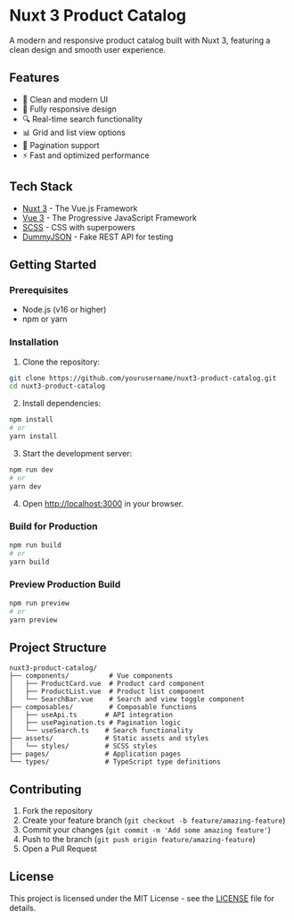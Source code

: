# Nuxt 3 Product Catalog

A modern and responsive product catalog built with Nuxt 3, featuring a clean design and smooth user experience.

## Features

- 🎨 Clean and modern UI
- 📱 Fully responsive design
- 🔍 Real-time search functionality
- 📊 Grid and list view options
- 🔄 Pagination support
- ⚡ Fast and optimized performance

## Tech Stack

- [Nuxt 3](https://nuxt.com/) - The Vue.js Framework
- [Vue 3](https://vuejs.org/) - The Progressive JavaScript Framework
- [SCSS](https://sass-lang.com/) - CSS with superpowers
- [DummyJSON](https://dummyjson.com/) - Fake REST API for testing

## Getting Started

### Prerequisites

- Node.js (v16 or higher)
- npm or yarn

### Installation

1. Clone the repository:
```bash
git clone https://github.com/yourusername/nuxt3-product-catalog.git
cd nuxt3-product-catalog
```

2. Install dependencies:
```bash
npm install
# or
yarn install
```

3. Start the development server:
```bash
npm run dev
# or
yarn dev
```

4. Open [http://localhost:3000](http://localhost:3000) in your browser.

### Build for Production

```bash
npm run build
# or
yarn build
```

### Preview Production Build

```bash
npm run preview
# or
yarn preview
```

## Project Structure

```
nuxt3-product-catalog/
├── components/          # Vue components
│   ├── ProductCard.vue  # Product card component
│   ├── ProductList.vue  # Product list component
│   └── SearchBar.vue    # Search and view toggle component
├── composables/         # Composable functions
│   ├── useApi.ts       # API integration
│   ├── usePagination.ts # Pagination logic
│   └── useSearch.ts    # Search functionality
├── assets/             # Static assets and styles
│   └── styles/         # SCSS styles
├── pages/              # Application pages
└── types/              # TypeScript type definitions
```

## Contributing

1. Fork the repository
2. Create your feature branch (`git checkout -b feature/amazing-feature`)
3. Commit your changes (`git commit -m 'Add some amazing feature'`)
4. Push to the branch (`git push origin feature/amazing-feature`)
5. Open a Pull Request

## License

This project is licensed under the MIT License - see the [LICENSE](LICENSE) file for details.
